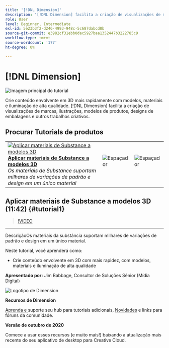 ```yaml
---
title: '[!DNL Dimension]'
description: '[!DNL Dimension] facilita a criação de visualizações de marcas, ilustrações, modelos de produtos, designs de embalagens e outros trabalhos criativos'
role: User
level: Beginner, Intermediate
exl-id: 5e23b3f2-d246-4993-948c-5c687dabcd8b
source-git-commit: e3982cf31ebb0dac5927baa1352447b3222785c9
workflow-type: tm+mt
source-wordcount: '177'
ht-degree: 0%

---
```


# [!DNL Dimension]

![Imagem principal do tutorial](../assets/Dimenio.jpg)

Crie conteúdo envolvente em 3D mais rapidamente com modelos, materiais e iluminação de alta qualidade. [!DNL Dimension] facilita a criação de visualizações de marcas, ilustrações, modelos de produtos, designs de embalagens e outros trabalhos criativos.

## Procurar Tutorials de produtos

<table style="table-layout:fixed">
<tr>
 <td>
   <a href="dimension.md#tutorial1">
      <img alt="Aplicar materiais de Substance a modelos 3D" src="../assets/dimension_substanceAndGraphics_babbage_thumbnail.jpg" />
   </a>
    <div>
   <a href="dimension.md#tutorial1"><strong>Aplicar materiais de Substance a modelos 3D</strong></a>
    </div>
    <em>Os materiais de Substance suportam milhares de variações de padrão e design em um único material</em>
    <br>
  </td>
  <td>
    <img alt="Espaçador" src="../assets/Whitespacer.png" />
    <div>
    <br>
  </td>
  <td>
    <img alt="Espaçador" src="../assets/Whitespacer.png" />
    <div>
    <br>
  </td>
</tr>
</table>

## Aplicar materiais de Substance a modelos 3D (11:42) {#tutorial1}

>[!VIDEO](https://video.tv.adobe.com/v/326944?hidetitle=true)

****
DescriçãoOs materiais da substância suportam milhares de variações de padrão e design em um único material.

Neste tutorial, você aprenderá como:
* Crie conteúdo envolvente em 3D com mais rapidez, com modelos, materiais e iluminação de alta qualidade

**Apresentado por:**
Jim Babbage, Consultor de Soluções Sênior (Mídia Digital)

![Logotipo de Dimension](../assets/dn_appicon_96.png)

**Recursos de Dimension**

[Aprenda e ](https://helpx.adobe.com/support/dimension.html) suporte seu hub para tutoriais adicionais,  [Novidades](https://helpx.adobe.com/dimension/user-guide.html/dimension/using/whats-new.ug.html) e links para fóruns da comunidade.

**Versão de outubro de 2020**

Comece a usar esses recursos (e muito mais!) baixando a atualização mais recente do seu aplicativo de desktop para Creative Cloud.
